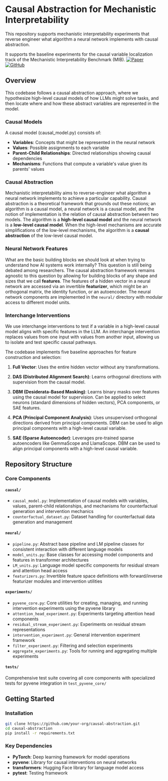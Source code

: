 # Causal Abstraction for Mechanistic Interpretability

This repository supports mechanistic interpretability experiments that reverse engineer what algorithm a neural network implements with causal abstraction.

 It supports the baseline experiments for the causal variable localization track of the Mechanistic Interpretability Benchmark (MIB).
[![Paper](https://img.shields.io/badge/MIB_Paper-arXiv-b31b1b)](https://arxiv.org/abs/mib-paper) 
[![GitHub](https://img.shields.io/badge/GitHub-MIB-blue)](https://github.com/mechanistic-interpretability-benchmark/mib)

## Overview

 This codebase follows a causal abstraction approach, where we hypothesize high-level causal models of how LLMs might solve tasks, and then locate where and how these abstract variables are represented in the model.

### Causal Models
A causal model (causal_model.py) consists of:

- **Variables**: Concepts that might be represented in the neural network
- **Values**: Possible assignments to each variable
- **Parent-Child Relationships**: Directed relationships showing causal dependencies
- **Mechanisms**: Functions that compute a variable's value given its parents' values

### Causal Abstraction

Mechanistic interpretability aims to reverse-engineer what algorithm a neural network implements to achieve a particular capability. Causal abstraction is a theoretical framework that grounds out these notions; an algorithm is a causal model, a neural network is a causal model, and the notion of implementation is the relation of causal abstraction between two models. The algorithm is a **high-level causal model** and the neural network is a **low-level causal model**.  When the high-level mechanisms are accurate simplifications of the low-level mechanisms, the algorithm is a **causal abstraction** of the low-level causal model.

### Neural Network Features

What are the basic building blocks we should look at when trying to understand how AI systems work internally? This question is still being debated among researchers. 
The causal abstraction framework remains agnostic to this question by allowing for building blocks of any shape and sizes that we call **features**. The features of a hidden vector in a neural network are accessed via an invertible **featurizer**, which might be an orthogonal matrix, the identity function, or an autoencoder. The neural network components are implemented in the `neural/` directory with modular access to different model units.


### Interchange Interventions
We use interchange interventions to test if a variable in a high-level causal model aligns with specific features in the LLM. An interchange intervention replaces values from one input with values from another input, allowing us to isolate and test specific causal pathways.


The codebase implements five baseline approaches for feature construction and selection:

1. **Full Vector**: Uses the entire hidden vector without any transformations.

2. **DAS (Distributed Alignment Search)**: Learns orthogonal directions with supervision from the causal model.

3. **DBM (Desiderata-Based Masking)**: Learns binary masks over features using the causal model for supervision. Can be applied to select neurons (standard dimensions of hidden vectors), PCA components, or SAE features.

4. **PCA (Principal Component Analysis)**: Uses unsupervised orthogonal directions derived from principal components. DBM can be used to align principal components with a high-level causal variable.

5. **SAE (Sparse Autoencoder)**: Leverages pre-trained sparse autoencoders like GemmaScope and LlamaScope. DBM can be used to align principal components with a high-level causal variable.

## Repository Structure

### Core Components

#### `causal/`
- `causal_model.py`: Implementation of causal models with variables, values, parent-child relationships, and mechanisms for counterfactual generation and intervention mechanics
- `counterfactual_dataset.py`: Dataset handling for counterfactual data generation and management

#### `neural/`
- `pipeline.py`: Abstract base pipeline and LM pipeline classes for consistent interaction with different language models
- `model_units.py`: Base classes for accessing model components and features in transformer architectures
- `LM_units.py`: Language model specific components for residual stream and attention head access
- `featurizers.py`: Invertible feature space definitions with forward/inverse featurizer modules and intervention utilities

#### `experiments/`
- `pyvene_core.py`: Core utilities for creating, managing, and running intervention experiments using the pyvene library
- `attention_head_experiment.py`: Experiments targeting attention head components
- `residual_stream_experiment.py`: Experiments on residual stream representations
- `intervention_experiment.py`: General intervention experiment framework
- `filter_experiment.py`: Filtering and selection experiments
- `aggregate_experiments.py`: Tools for running and aggregating multiple experiments

#### `tests/`
Comprehensive test suite covering all core components with specialized tests for pyvene integration in `test_pyvene_core/`

## Getting Started

### Installation

```bash
git clone https://github.com/your-org/causal-abstraction.git
cd causal-abstraction
pip install -r requirements.txt
```

### Key Dependencies

- **PyTorch**: Deep learning framework for model operations
- **pyvene**: Library for causal interventions on neural networks
- **transformers**: Hugging Face library for language model access
- **pytest**: Testing framework